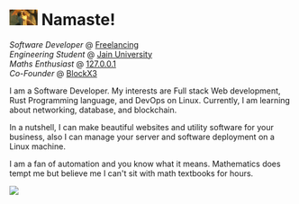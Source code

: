 <h1><img alt="" src="./assets/dont-matter-dont-care.gif" width="50"> Namaste!</h1>

<i>Software Developer</i> @ <a href="https://www.freelancer.in/u/PiyushTheRipper">Freelancing</a><br>
<i>Engineering Student</i> @ <a href="https://en.wikipedia.org/wiki/Jain_University">Jain University</a><br>
<i>Maths Enthusiast</i> @ <a href="https://en.wikipedia.org/wiki/Localhost">127.0.0.1</a><br>
<i>Co-Founder</i> @ <a href="https://blockx3.xyz/">BlockX3</a><br>

I am a Software Developer. My interests are Full stack Web development,  Rust Programming language, and DevOps on Linux. Currently, I am learning about networking, database, and blockchain.

In a nutshell, I can make beautiful websites and utility software for your business, also I can manage your server and software deployment on a Linux machine.

I am a fan of automation and you know what it means. Mathematics does tempt me but believe me I can't sit with math textbooks for hours.

![](http://github-profile-summary-cards.vercel.app/api/cards/profile-details?username=PiyushXCoder&theme=default) 
